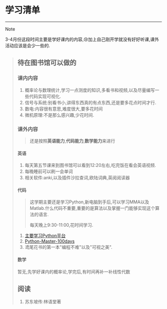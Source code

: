 # 学习清单

---

> [!note]
>
> 3-4月份这段时间主要是学好课内的内容,:cry:加上自己刚开学就没有好好听课,课外活动应该是会少一些的.


> ## 待在图书馆可以做的
>
> ### 课内内容
>
> 1. 概率论与数理统计,学习一点测度的知识,多看书和视频,以及尽量编写一些代码实现可视化.
> 2. 信号与系统:别看书小,讲得东西真的有点东西,还是要多花点时间才行.
> 3. 数电:内容很有意思,难度很大,要多花时间
> 4. 微机原理:不是那么感兴趣,少花时间.
>
> ### 课外内容
>
> > 还是按照**英语能力**,**代码能力**,**数学能力**来进行
>
> #### 英语
>
> 1. 每天第五节课来到图书馆可以看到12:20左右,吃完饭在看会英语视频.
> 2. 每晚睡前可以刷一会单词
> 3. 相关软件:anki,以及插件沙拉查词,欧陆词典,英阅阅读器
>
> #### 代码
>
> > 这学期主要还是学习Python,新电脑到手后,可以学习MMA以及Matlab.什么代码不重要,重要的是算法以及掌握一门能够实现这个算法的语言.
> >
> > 每天晚上9:30-11:00,花时间学习.
>
> 1. [主要学习Python平台](https://www.w3schools.com/python/)
> 2. [Python-Master-100days](#Python-Master-100days)
> 3. 鸢尾花书的第一本"编程不难"以及"可视之美".
>
> #### 数学
>
> 暂无,先学好课内的概率论,学完后,有时间再补一补线性代数
>
> ## 阅读
>
> 1. 苏东坡传:林语堂著





